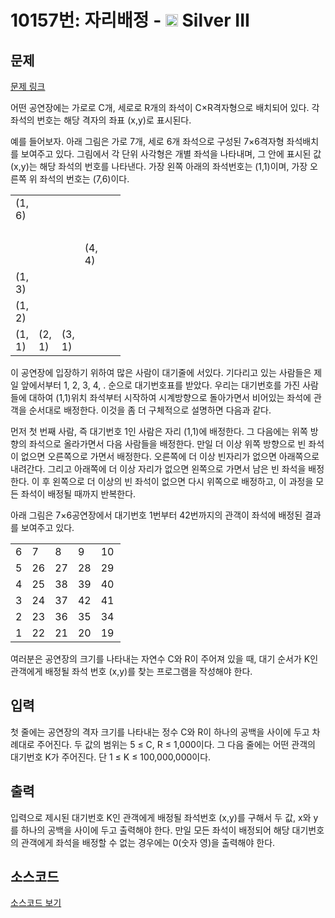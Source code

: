 # 10157번: 자리배정 - <img src="https://static.solved.ac/tier_small/8.svg" style="height:20px" /> Silver III

<!-- performance -->

<!-- 문제 제출 후 깃허브에 푸시를 했을 때 제출한 코드의 성능이 입력될 공간입니다.-->

<!-- end -->

## 문제

[문제 링크](https://boj.kr/10157)

<p>어떤 공연장에는 가로로 C개, 세로로 R개의 좌석이 C×R격자형으로 배치되어 있다. 각 좌석의 번호는 해당 격자의 좌표 (x,y)로 표시된다.&nbsp;</p>

<p>예를 들어보자. 아래 그림은 가로 7개, 세로 6개 좌석으로 구성된 7×6격자형 좌석배치를 보여주고 있다. 그림에서 각 단위 사각형은 개별 좌석을 나타내며, 그 안에 표시된 값 (x,y)는 해당 좌석의 번호를 나타낸다. 가장 왼쪽 아래의 좌석번호는 (1,1)이며, 가장 오른쪽 위 좌석의 번호는 (7,6)이다.&nbsp;</p>

<table class="table table-bordered td-center" style="width:35%">
<tbody>
<tr>
<td style="width:5%;">(1, 6)</td>
<td style="width:5%;">&nbsp;</td>
<td style="width:5%;">&nbsp;</td>
<td style="width:5%;">&nbsp;</td>
<td style="width:5%;">&nbsp;</td>
<td style="width:5%;">&nbsp;</td>
<td style="width:5%;">(7, 6)</td>
</tr>
<tr>
<td>&nbsp;</td>
<td>&nbsp;</td>
<td>&nbsp;</td>
<td>&nbsp;</td>
<td>&nbsp;</td>
<td>&nbsp;</td>
<td>&nbsp;</td>
</tr>
<tr>
<td>&nbsp;</td>
<td>&nbsp;</td>
<td>&nbsp;</td>
<td>(4, 4)</td>
<td>&nbsp;</td>
<td>&nbsp;</td>
<td>(7, 4)</td>
</tr>
<tr>
<td>(1, 3)</td>
<td>&nbsp;</td>
<td>&nbsp;</td>
<td>&nbsp;</td>
<td>&nbsp;</td>
<td>(6, 3)</td>
<td>&nbsp;</td>
</tr>
<tr>
<td>(1, 2)</td>
<td>&nbsp;</td>
<td>&nbsp;</td>
<td>&nbsp;</td>
<td>&nbsp;</td>
<td>&nbsp;</td>
<td>&nbsp;</td>
</tr>
<tr>
<td>(1, 1)</td>
<td>(2, 1)</td>
<td>(3, 1)</td>
<td>&nbsp;</td>
<td>&nbsp;</td>
<td>&nbsp;</td>
<td>(7, 1)</td>
</tr>
</tbody>
</table>

<p>이 공연장에 입장하기 위하여 많은 사람이 대기줄에 서있다. 기다리고 있는 사람들은 제일 앞에서부터 1, 2, 3, 4, . 순으로 대기번호표를 받았다. 우리는 대기번호를 가진 사람들에 대하여 (1,1)위치 좌석부터 시작하여 시계방향으로 돌아가면서 비어있는 좌석에 관객을 순서대로 배정한다. 이것을 좀 더 구체적으로 설명하면 다음과 같다.</p>

<p>먼저 첫 번째 사람, 즉 대기번호 1인 사람은 자리 (1,1)에 배정한다. 그 다음에는 위쪽 방향의 좌석으로 올라가면서 다음 사람들을 배정한다. 만일 더 이상 위쪽 방향으로 빈 좌석이 없으면 오른쪽으로 가면서 배정한다. 오른쪽에 더 이상 빈자리가 없으면 아래쪽으로 내려간다. 그리고 아래쪽에 더 이상 자리가 없으면 왼쪽으로 가면서 남은 빈 좌석을 배정한다. 이 후 왼쪽으로 더 이상의 빈 좌석이 없으면 다시 위쪽으로 배정하고, 이 과정을 모든 좌석이 배정될 때까지 반복한다.&nbsp;</p>

<p>아래 그림은 7×6공연장에서 대기번호 1번부터 42번까지의 관객이 좌석에 배정된 결과를 보여주고 있다.</p>

<table class="table table-bordered td-center" style="width:35%">
<tbody>
<tr>
<td style="width:5%;">6</td>
<td style="width:5%;">7</td>
<td style="width:5%;">8</td>
<td style="width:5%;">9</td>
<td style="width:5%;">10</td>
<td style="width:5%;">11</td>
<td style="width:5%;">12</td>
</tr>
<tr>
<td>5</td>
<td>26</td>
<td>27</td>
<td>28</td>
<td>29</td>
<td>30</td>
<td>13</td>
</tr>
<tr>
<td>4</td>
<td>25</td>
<td>38</td>
<td>39</td>
<td>40</td>
<td>31</td>
<td>14</td>
</tr>
<tr>
<td>3</td>
<td>24</td>
<td>37</td>
<td>42</td>
<td>41</td>
<td>32</td>
<td>15</td>
</tr>
<tr>
<td>2</td>
<td>23</td>
<td>36</td>
<td>35</td>
<td>34</td>
<td>33</td>
<td>16</td>
</tr>
<tr>
<td>1</td>
<td>22</td>
<td>21</td>
<td>20</td>
<td>19</td>
<td>18</td>
<td>17</td>
</tr>
</tbody>
</table>

<p>여러분은 공연장의 크기를 나타내는 자연수 C와 R이 주어져 있을 때, 대기 순서가 K인 관객에게 배정될 좌석 번호 (x,y)를 찾는 프로그램을 작성해야 한다.&nbsp;</p>

## 입력

<p>첫 줄에는 공연장의 격자 크기를 나타내는 정수 C와 R이 하나의 공백을 사이에 두고 차례대로 주어진다. 두 값의 범위는 5 ≤ C, R ≤ 1,000이다. 그 다음 줄에는 어떤 관객의 대기번호 K가 주어진다. 단 1 ≤ K ≤ 100,000,000이다.</p>

## 출력

<p>입력으로 제시된 대기번호 K인 관객에게 배정될 좌석번호 (x,y)를 구해서 두 값, x와 y를 하나의 공백을 사이에 두고 출력해야 한다. 만일 모든 좌석이 배정되어 해당 대기번호의 관객에게 좌석을 배정할 수 없는 경우에는 0(숫자 영)을 출력해야 한다.&nbsp;</p>

## 소스코드

[소스코드 보기](자리배정.py)